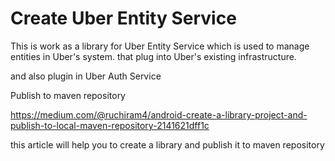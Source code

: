 # Create Uber Entity Service 

This is work as a library for Uber Entity Service
which is used to manage entities in Uber's system.
that plug into Uber's existing infrastructure.

and also plugin in Uber Auth Service 

Publish to maven repository 

https://medium.com/@ruchiram4/android-create-a-library-project-and-publish-to-local-maven-repository-2141621dff1c

this article will help you to create a library and publish it to maven repository